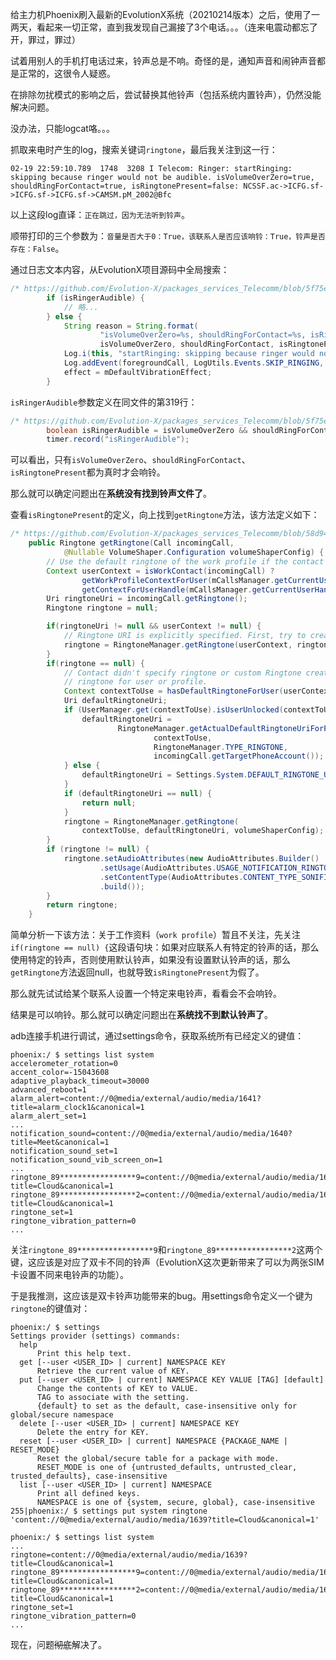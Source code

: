 给主力机Phoenix刷入最新的EvolutionX系统（20210214版本）之后，使用了一两天，看起来一切正常，直到我发现自己漏接了3个电话。。。（连来电震动都忘了开，罪过，罪过）

试着用别人的手机打电话过来，铃声总是不响。奇怪的是，通知声音和闹钟声音都是正常的，这很令人疑惑。

在排除勿扰模式的影响之后，尝试替换其他铃声（包括系统内置铃声），仍然没能解决问题。

没办法，只能logcat咯。。。

抓取来电时产生的log，搜索关键词`ringtone`，最后我关注到这一行：

```text
02-19 22:59:10.789  1748  3208 I Telecom: Ringer: startRinging: skipping because ringer would not be audible. isVolumeOverZero=true, shouldRingForContact=true, isRingtonePresent=false: NCSSF.ac->ICFG.sf->ICFG.sf->ICFG.sf->CAMSM.pM_2002@Bfc
```

以上这段log直译：`正在跳过，因为无法听到铃声`。

顺带打印的三个参数为：`音量是否大于0：True，该联系人是否应该响铃：True，铃声是否存在：False`。

通过日志文本内容，从EvolutionX项目源码中全局搜索：

```java
/* https://github.com/Evolution-X/packages_services_Telecomm/blob/5f75e65fd8b65ba3a1759d75a72440f5e27e755b/src/com/android/server/telecom/Ringer.java#L365 */
        if (isRingerAudible) {
            // 略...
        } else {
            String reason = String.format(
                    "isVolumeOverZero=%s, shouldRingForContact=%s, isRingtonePresent=%s",
                    isVolumeOverZero, shouldRingForContact, isRingtonePresent);
            Log.i(this, "startRinging: skipping because ringer would not be audible. " + reason);
            Log.addEvent(foregroundCall, LogUtils.Events.SKIP_RINGING, "Inaudible: " + reason);
            effect = mDefaultVibrationEffect;
        }
```

`isRingerAudible`参数定义在同文件的第319行：

```java
/* https://github.com/Evolution-X/packages_services_Telecomm/blob/5f75e65fd8b65ba3a1759d75a72440f5e27e755b/src/com/android/server/telecom/Ringer.java#L319 */
        boolean isRingerAudible = isVolumeOverZero && shouldRingForContact && isRingtonePresent;
        timer.record("isRingerAudible");
```

可以看出，只有`isVolumeOverZero`、`shouldRingForContact`、`isRingtonePresent`都为真时才会响铃。

那么就可以确定问题出在**系统没有找到铃声文件了**。

查看`isRingtonePresent`的定义，向上找到`getRingtone`方法，该方法定义如下：

```java
/* https://github.com/Evolution-X/packages_services_Telecomm/blob/58d940e14cd89d7e0b56ed0e904ae0b53eba30e9/src/com/android/server/telecom/RingtoneFactory.java#L67 */
    public Ringtone getRingtone(Call incomingCall,
            @Nullable VolumeShaper.Configuration volumeShaperConfig) {
        // Use the default ringtone of the work profile if the contact is a work profile contact.
        Context userContext = isWorkContact(incomingCall) ?
                getWorkProfileContextForUser(mCallsManager.getCurrentUserHandle()) :
                getContextForUserHandle(mCallsManager.getCurrentUserHandle());
        Uri ringtoneUri = incomingCall.getRingtone();
        Ringtone ringtone = null;

        if(ringtoneUri != null && userContext != null) {
            // Ringtone URI is explicitly specified. First, try to create a Ringtone with that.
            ringtone = RingtoneManager.getRingtone(userContext, ringtoneUri, volumeShaperConfig);
        }
        if(ringtone == null) {
            // Contact didn't specify ringtone or custom Ringtone creation failed. Get default
            // ringtone for user or profile.
            Context contextToUse = hasDefaultRingtoneForUser(userContext) ? userContext : mContext;
            Uri defaultRingtoneUri;
            if (UserManager.get(contextToUse).isUserUnlocked(contextToUse.getUserId())) {
                defaultRingtoneUri =
                        RingtoneManager.getActualDefaultRingtoneUriForPhoneAccountHandle(
                                contextToUse,
                                RingtoneManager.TYPE_RINGTONE,
                                incomingCall.getTargetPhoneAccount());
            } else {
                defaultRingtoneUri = Settings.System.DEFAULT_RINGTONE_URI;
            }
            if (defaultRingtoneUri == null) {
                return null;
            }
            ringtone = RingtoneManager.getRingtone(
                contextToUse, defaultRingtoneUri, volumeShaperConfig);
        }
        if (ringtone != null) {
            ringtone.setAudioAttributes(new AudioAttributes.Builder()
                    .setUsage(AudioAttributes.USAGE_NOTIFICATION_RINGTONE)
                    .setContentType(AudioAttributes.CONTENT_TYPE_SONIFICATION)
                    .build());
        }
        return ringtone;
    }
```

简单分析一下该方法：关于工作资料（`work profile`）暂且不关注，先关注`if(ringtone == null) {`这段语句块：如果对应联系人有特定的铃声的话，那么使用特定的铃声，否则使用默认铃声，如果没有设置默认铃声的话，那么`getRingtone`方法返回null，也就导致`isRingtonePresent`为假了。

那么就先试试给某个联系人设置一个特定来电铃声，看看会不会响铃。

结果是可以响铃。那么就可以确定问题出在**系统找不到默认铃声了**。

adb连接手机进行调试，通过settings命令，获取系统所有已经定义的键值：

```text
phoenix:/ $ settings list system
accelerometer_rotation=0
accent_color=-15043608
adaptive_playback_timeout=30000
advanced_reboot=1
alarm_alert=content://0@media/external/audio/media/1641?title=alarm_clock1&canonical=1
alarm_alert_set=1
...
notification_sound=content://0@media/external/audio/media/1640?title=Meet&canonical=1
notification_sound_set=1
notification_sound_vib_screen_on=1
...
ringtone_89*****************9=content://0@media/external/audio/media/1639?title=Cloud&canonical=1
ringtone_89*****************2=content://0@media/external/audio/media/1639?title=Cloud&canonical=1
ringtone_set=1
ringtone_vibration_pattern=0
...
```

关注`ringtone_89*****************9`和`ringtone_89*****************2`这两个键，这应该是对应了双卡不同的铃声（EvolutionX这次更新带来了可以为两张SIM卡设置不同来电铃声的功能）。

于是我推测，这应该是双卡铃声功能带来的bug。用settings命令定义一个键为`ringtone`的键值对：

```text
phoenix:/ $ settings
Settings provider (settings) commands:
  help
      Print this help text.
  get [--user <USER_ID> | current] NAMESPACE KEY
      Retrieve the current value of KEY.
  put [--user <USER_ID> | current] NAMESPACE KEY VALUE [TAG] [default]
      Change the contents of KEY to VALUE.
      TAG to associate with the setting.
      {default} to set as the default, case-insensitive only for global/secure namespace
  delete [--user <USER_ID> | current] NAMESPACE KEY
      Delete the entry for KEY.
  reset [--user <USER_ID> | current] NAMESPACE {PACKAGE_NAME | RESET_MODE}
      Reset the global/secure table for a package with mode.
      RESET_MODE is one of {untrusted_defaults, untrusted_clear, trusted_defaults}, case-insensitive
  list [--user <USER_ID> | current] NAMESPACE
      Print all defined keys.
      NAMESPACE is one of {system, secure, global}, case-insensitive
255|phoenix:/ $ settings put system ringtone 'content://0@media/external/audio/media/1639?title=Cloud&canonical=1'

phoenix:/ $ settings list system
...
ringtone=content://0@media/external/audio/media/1639?title=Cloud&canonical=1
ringtone_89*****************9=content://0@media/external/audio/media/1639?title=Cloud&canonical=1
ringtone_89*****************2=content://0@media/external/audio/media/1639?title=Cloud&canonical=1
ringtone_set=1
ringtone_vibration_pattern=0
...
```

现在，问题<del>彻底</del>解决了。
